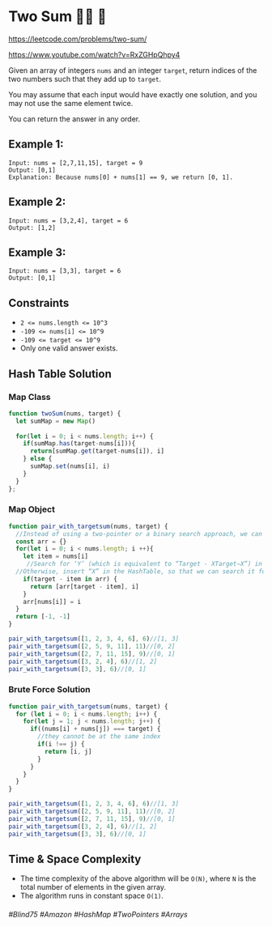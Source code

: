 # Two Sum 👩‍🦯 🌴

https://leetcode.com/problems/two-sum/

https://www.youtube.com/watch?v=RxZGHpQhpy4

Given an array of integers `nums` and an integer `target`, return indices of the two numbers such that they add up to `target`.

You may assume that each input would have exactly one solution, and you may not use the same element twice.

You can return the answer in any order.

## Example 1:
````
Input: nums = [2,7,11,15], target = 9
Output: [0,1]
Explanation: Because nums[0] + nums[1] == 9, we return [0, 1].
````
## Example 2:
````
Input: nums = [3,2,4], target = 6
Output: [1,2]
````
## Example 3:
````
Input: nums = [3,3], target = 6
Output: [0,1]
```` 

## Constraints

- `2 <= nums.length <= 10^3`
- `-109 <= nums[i] <= 10^9`
- `-109 <= target <= 10^9`
- Only one valid answer exists.

## Hash Table Solution
### Map Class
````js
function twoSum(nums, target) {
  let sumMap = new Map()
  
  for(let i = 0; i < nums.length; i++) {
    if(sumMap.has(target-nums[i])){
      return[sumMap.get(target-nums[i]), i]
    } else {
      sumMap.set(nums[i], i)
    }
  }    
};
````
### Map Object
````js
function pair_with_targetsum(nums, target) {
  //Instead of using a two-pointer or a binary search approach, we can utilize a HashTable to search for the required pair. We can iterate through the array one number at a time. Let’s say during our iteration we are at number ‘X’, so we need to find ‘Y’ such that “X + Y == TargetX+Y==Target”. We will do two things here:
  const arr = {}
  for(let i = 0; i < nums.length; i ++){
    let item = nums[i]
     //Search for ‘Y’ (which is equivalent to “Target - XTarget−X”) in the HashTable. If it is there, we have found the required pair
  //Otherwise, insert “X” in the HashTable, so that we can search it for the later numbers.
    if(target - item in arr) {
      return [arr[target - item], i]
    }
    arr[nums[i]] = i
  }
  return [-1, -1]
}

pair_with_targetsum([1, 2, 3, 4, 6], 6)//[1, 3]
pair_with_targetsum([2, 5, 9, 11], 11)//[0, 2]
pair_with_targetsum([2, 7, 11, 15], 9)//[0, 1]
pair_with_targetsum([3, 2, 4], 6)//[1, 2]
pair_with_targetsum([3, 3], 6)//[0, 1]
````

### Brute Force Solution 
````js
function pair_with_targetsum(nums, target) {
  for (let i = 0; i < nums.length; i++) {
    for(let j = 1; j < nums.length; j++) {
      if((nums[i] + nums[j]) === target) {
        //they cannot be at the same index
        if(i !== j) {
          return [i, j]
        }
      } 
    }
  }
}

pair_with_targetsum([1, 2, 3, 4, 6], 6)//[1, 3]
pair_with_targetsum([2, 5, 9, 11], 11)//[0, 2]
pair_with_targetsum([2, 7, 11, 15], 9)//[0, 1]
pair_with_targetsum([3, 2, 4], 6)//[1, 2]
pair_with_targetsum([3, 3], 6)//[0, 1]
````

## Time & Space Complexity
- The time complexity of the above algorithm will be `O(N)`, where `N` is the total number of elements in the given array.
- The algorithm runs in constant space `O(1)`.

###### #Blind75 #Amazon #HashMap #TwoPointers #Arrays
